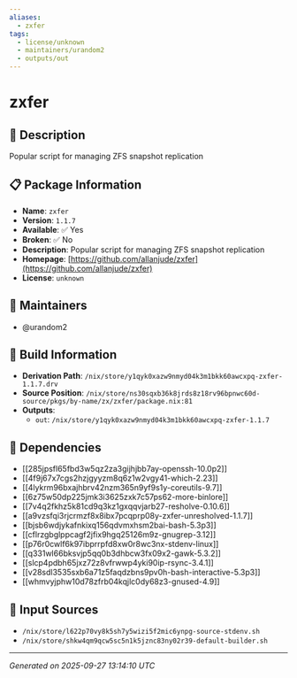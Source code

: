 ```yaml
---
aliases:
  - zxfer
tags:
  - license/unknown
  - maintainers/urandom2
  - outputs/out
---
```


# zxfer

## 📝 Description

Popular script for managing ZFS snapshot replication

## 📋 Package Information

- **Name**: `zxfer`
- **Version**: `1.1.7`
- **Available**: ✅ Yes
- **Broken**: ✅ No
- **Description**: Popular script for managing ZFS snapshot replication
- **Homepage**: [https://github.com/allanjude/zxfer](https://github.com/allanjude/zxfer)
- **License**: `unknown`
## 👥 Maintainers

- @urandom2


## 🔧 Build Information

- **Derivation Path**: `/nix/store/y1qyk0xazw9nmyd04k3m1bkk60awcxpq-zxfer-1.1.7.drv`
- **Source Position**: `/nix/store/ns30sqxb36k8jrds8z18rv96bpnwc60d-source/pkgs/by-name/zx/zxfer/package.nix:81`
- **Outputs**:
  - `out`:  `/nix/store/y1qyk0xazw9nmyd04k3m1bkk60awcxpq-zxfer-1.1.7`

## 🔗 Dependencies

- [[285jpsfl65fbd3w5qz2za3gijhjbb7ay-openssh-10.0p2]]
- [[4f9j67x7cgs2hzjgyyzm8q6z1w2vgy41-which-2.23]]
- [[4lykrm96bxajhbrv42nzm365n9yf9s1y-coreutils-9.7]]
- [[6z75w50dp225jmk3i3625zxk7c57ps62-more-binlore]]
- [[7v4q2fkhz5k81cd9q3kz1gxqqvjarb27-resholve-0.10.6]]
- [[a9vzsfqi3rjcrmzf8x8ibx7pcqprp08y-zxfer-unresholved-1.1.7]]
- [[bjsb6wdjykafnkixq156qdvmxhsm2bai-bash-5.3p3]]
- [[cflrzgbglppcagf2jfix9hgq25126m9z-gnugrep-3.12]]
- [[p76r0cwlf6k97ibprrpfd8xw0r8wc3nx-stdenv-linux]]
- [[q331wl66bksvjp5qq0b3dhbcw3fx09x2-gawk-5.3.2]]
- [[slcp4pdbh65jxz72z8vfrwwp4yki90ip-rsync-3.4.1]]
- [[v28sdl3535sxb6a71z5faqdzbns9pv0h-bash-interactive-5.3p3]]
- [[whmvyjphw10d78zfrb04kqjlc0dy68z3-gnused-4.9]]

## 📁 Input Sources

- `/nix/store/l622p70vy8k5sh7y5wizi5f2mic6ynpg-source-stdenv.sh`
- `/nix/store/shkw4qm9qcw5sc5n1k5jznc83ny02r39-default-builder.sh`

---
*Generated on 2025-09-27 13:14:10 UTC*
